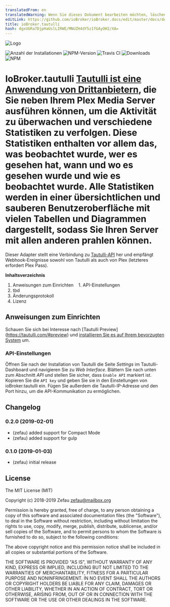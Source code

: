 ```yaml
---
translatedFrom: en
translatedWarning: Wenn Sie dieses Dokument bearbeiten möchten, löschen Sie bitte das Feld "translationsFrom". Andernfalls wird dieses Dokument automatisch erneut übersetzt
editLink: https://github.com/ioBroker/ioBroker.docs/edit/master/docs/de/adapterref/iobroker.tautulli/README.md
title: ioBroker.tautulli
hash: dgxUGRa7DjpHaUslLIRWE/MNUZH4dY5z1fGAyOH2/XA=
---
```

![Logo](https://raw.githubusercontent.com/Zefau/ioBroker.tautulli/master/admin/tautulli.jpeg)

![Anzahl der Installationen](http://iobroker.live/badges/tautulli-stable.svg)
![NPM-Version](http://img.shields.io/npm/v/iobroker.tautulli.svg)
![Travis CI](https://travis-ci.org/Zefau/ioBroker.tautulli.svg?branch=master)
![Downloads](https://img.shields.io/npm/dm/iobroker.tautulli.svg)
![NPM](https://nodei.co/npm/iobroker.tautulli.png?downloads=true)

# IoBroker.tautulli [Tautulli ist eine Anwendung von Drittanbietern](https://tautulli.com/#about), die Sie neben Ihrem Plex Media Server ausführen können, um die Aktivität zu überwachen und verschiedene Statistiken zu verfolgen. Diese Statistiken enthalten vor allem das, was beobachtet wurde, wer es gesehen hat, wann und wo es gesehen wurde und wie es beobachtet wurde. Alle Statistiken werden in einer übersichtlichen und sauberen Benutzeroberfläche mit vielen Tabellen und Diagrammen dargestellt, sodass Sie Ihren Server mit allen anderen prahlen können.
Dieser Adapter stellt eine Verbindung zu [Tautulli-API](https://github.com/Tautulli/Tautulli/blob/master/API.md) her und empfängt Webhook-Ereignisse sowohl von Tautulli als auch von Plex (letzteres erfordert Plex Pass).

**Inhaltsverzeichnis**

1. Anweisungen zum Einrichten
   1. API-Einstellungen
2. tbd
3. Änderungsprotokoll
4. Lizenz

## Anweisungen zum Einrichten
Schauen Sie sich bei Interesse nach [Tautulli Preview] (https://tautulli.com/#preview) und [installieren Sie es auf Ihrem bevorzugten System](https://github.com/Tautulli/Tautulli-Wiki/wiki/Installation) um.

### API-Einstellungen
Öffnen Sie nach der Installation von Tautulli die Seite _Settings_ im Tautulli-Dashboard und navigieren Sie zu _Web Interface_. Blättern Sie nach unten zum Abschnitt _API_ und stellen Sie sicher, dass ```Enable API``` markiert ist. Kopieren Sie die ```API key``` und geben Sie sie in den Einstellungen von ioBroker.tautulli ein. Fügen Sie außerdem die Tautulli-IP-Adresse und den Port hinzu, um die API-Kommunikation zu ermöglichen.

## Changelog

### 0.2.0 (2019-02-01)
* (zefau) added support for Compact Mode
* (zefau) added support for gulp

### 0.1.0 (2019-01-03)
* (zefau) initial release

## License
The MIT License (MIT)

Copyright (c) 2018-2019 Zefau <zefau@mailbox.org>

Permission is hereby granted, free of charge, to any person obtaining a copy
of this software and associated documentation files (the "Software"), to deal
in the Software without restriction, including without limitation the rights
to use, copy, modify, merge, publish, distribute, sublicense, and/or sell
copies of the Software, and to permit persons to whom the Software is
furnished to do so, subject to the following conditions:

The above copyright notice and this permission notice shall be included in
all copies or substantial portions of the Software.

THE SOFTWARE IS PROVIDED "AS IS", WITHOUT WARRANTY OF ANY KIND, EXPRESS OR
IMPLIED, INCLUDING BUT NOT LIMITED TO THE WARRANTIES OF MERCHANTABILITY,
FITNESS FOR A PARTICULAR PURPOSE AND NONINFRINGEMENT. IN NO EVENT SHALL THE
AUTHORS OR COPYRIGHT HOLDERS BE LIABLE FOR ANY CLAIM, DAMAGES OR OTHER
LIABILITY, WHETHER IN AN ACTION OF CONTRACT, TORT OR OTHERWISE, ARISING FROM,
OUT OF OR IN CONNECTION WITH THE SOFTWARE OR THE USE OR OTHER DEALINGS IN
THE SOFTWARE.